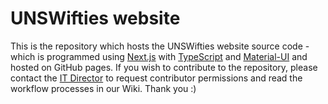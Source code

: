 # UNSWifties website

This is the repository which hosts the UNSWifties website source code - which is programmed using [Next.js](https://nextjs.org/docs) with [TypeScript](https://www.typescriptlang.org/docs/) and [Material-UI](https://mui.com/material-ui/getting-started/overview/) and hosted on GitHub pages. If you wish to contribute to the repository, please contact the [IT Director](mailto:will.kennedy@student.unsw.edu.au) to request contributor permissions and read the workflow processes in our Wiki. Thank you :) 
